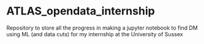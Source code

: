# ATLAS_opendata_internship
Repository to store all the progress in making a jupyter notebook to find DM using ML (and data cuts) for my internship at the University of Sussex
